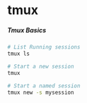 # tmux

##### Tmux Basics
```bash
# List Running sessions
tmux ls

# Start a new session
tmux

# Start a named session
tmux new -s mysession


```
